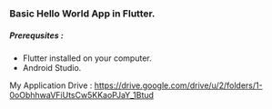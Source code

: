 ### Basic Hello World App in Flutter.

##### Prerequsites :

- Flutter installed on your computer.
- Android Studio.


My Application Drive : https://drive.google.com/drive/u/2/folders/1-0oObhhwaVFiUtsCw5KKaoPJaY_1Btud